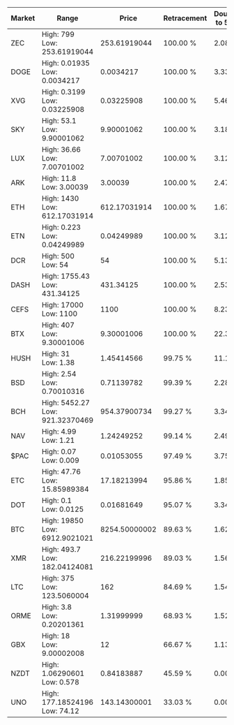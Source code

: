| Market | Range | Price| Retracement | Doubles to 50% |
| --- | --- | --- | --- | --- |
| ZEC | High: 799<br />Low: 253.61919044 | 253.61919044 | 100.00 % | 2.08 |
| DOGE | High: 0.01935<br />Low: 0.0034217 | 0.0034217 | 100.00 % | 3.33 |
| XVG | High: 0.3199<br />Low: 0.03225908 | 0.03225908 | 100.00 % | 5.46 |
| SKY | High: 53.1<br />Low: 9.90001062 | 9.90001062 | 100.00 % | 3.18 |
| LUX | High: 36.66<br />Low: 7.00701002 | 7.00701002 | 100.00 % | 3.12 |
| ARK | High: 11.8<br />Low: 3.00039 | 3.00039 | 100.00 % | 2.47 |
| ETH | High: 1430<br />Low: 612.17031914 | 612.17031914 | 100.00 % | 1.67 |
| ETN | High: 0.223<br />Low: 0.04249989 | 0.04249989 | 100.00 % | 3.12 |
| DCR | High: 500<br />Low: 54 | 54 | 100.00 % | 5.13 |
| DASH | High: 1755.43<br />Low: 431.34125 | 431.34125 | 100.00 % | 2.53 |
| CEFS | High: 17000<br />Low: 1100 | 1100 | 100.00 % | 8.23 |
| BTX | High: 407<br />Low: 9.30001006 | 9.30001006 | 100.00 % | 22.38 |
| HUSH | High: 31<br />Low: 1.38 | 1.45414566 | 99.75 % | 11.13 |
| BSD | High: 2.54<br />Low: 0.70010316 | 0.71139782 | 99.39 % | 2.28 |
| BCH | High: 5452.27<br />Low: 921.32370469 | 954.37900734 | 99.27 % | 3.34 |
| NAV | High: 4.99<br />Low: 1.21 | 1.24249252 | 99.14 % | 2.49 |
| $PAC | High: 0.07<br />Low: 0.009 | 0.01053055 | 97.49 % | 3.75 |
| ETC | High: 47.76<br />Low: 15.85989384 | 17.18213994 | 95.86 % | 1.85 |
| DOT | High: 0.1<br />Low: 0.0125 | 0.01681649 | 95.07 % | 3.34 |
| BTC | High: 19850<br />Low: 6912.9021021 | 8254.50000002 | 89.63 % | 1.62 |
| XMR | High: 493.7<br />Low: 182.04124081 | 216.22199996 | 89.03 % | 1.56 |
| LTC | High: 375<br />Low: 123.5060004 | 162 | 84.69 % | 1.54 |
| ORME | High: 3.8<br />Low: 0.20201361 | 1.31999999 | 68.93 % | 1.52 |
| GBX | High: 18<br />Low: 9.00002008 | 12 | 66.67 % | 1.13 |
| NZDT | High: 1.06290601<br />Low: 0.578 | 0.84183887 | 45.59 % | 0.00 |
| UNO | High: 177.18524196<br />Low: 74.12 | 143.14300001 | 33.03 % | 0.00 |
